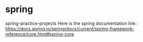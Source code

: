 # spring
spring-practice-projects
Here is the spring documentation link : https://docs.spring.io/spring/docs/current/spring-framework-reference/core.html#spring-core
